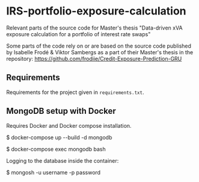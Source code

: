 # IRS-portfolio-exposure-calculation

Relevant parts of the source code for Master's thesis "Data-driven xVA exposure calculation for a portfolio of interest rate swaps"

Some parts of the code rely on or are based on the source code published by Isabelle Frodé & Viktor Sambergs as a part of their Master's thesis in the repository: https://github.com/frodiie/Credit-Exposure-Prediction-GRU

## Requirements

Requirements for the project given in `requirements.txt`.

## MongoDB setup with Docker

Requires Docker and Docker compose installation.

$ docker-compose up --build -d mongodb

$ docker-compose exec mongodb bash

Logging to the database inside the container:

$ mongosh -u username -p password
